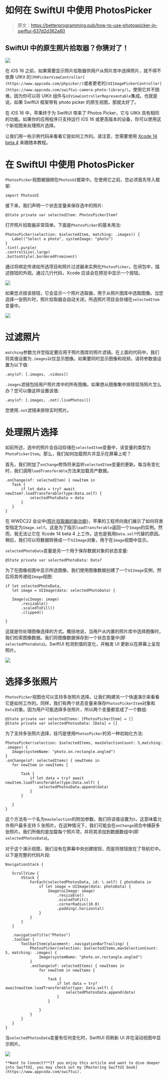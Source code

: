 # 如何在 SwiftUI 中使用 PhotosPicker

> 原文：<https://betterprogramming.pub/how-to-use-photospicker-in-swiftui-637d2d362a60>

## SwiftUI 中的原生照片拾取器？你猜对了！

![](img/968a353a152ebad21953a431df51025d.png)

在 iOS 16 之前，如果需要显示照片拾取器供用户从照片库中选择照片，就不得不依靠 UIKit 的`[PHPickerViewController](https://www.appcoda.com/phpicker/)`或者更老的`[UIImagePickerController](https://www.appcoda.com/swiftui-camera-photo-library/)`。使用它并不困难，因为你可以将 UIKit 组件与`UIViewControllerRepresentable`集成。也就是说，如果 SwiftUI 框架带有 photo picker 的原生视图，那就太好了。

在 iOS 16 中，苹果终于为 SwiftUI 带来了 Photos Picker，它与 UIKit 具有相同的功能。如果你的应用程序只支持运行 iOS 16 或更高版本的设备，你可以使用这个新视图来处理照片选择。

让我们用一些示例代码来看看它是如何工作的。请注意，您需要使用 [Xcode 14 beta 4](https://developer.apple.com/xcode/) 来跟随本教程。

# 在 SwiftUI 中使用 PhotosPicker

`PhotosPicker`视图被捆绑在`PhotosUI`框架中。在使用它之前，您必须首先导入框架:

```
import PhotosUI
```

接下来，我们声明一个状态变量来保存选中的照片:

```
@State private var selectedItem: PhotosPickerItem?
```

打开照片拾取器非常简单。下面是`PhotosPicker`的基本用法:

```
PhotosPicker(selection: $selectedItem, matching: .images)) {
   Label("Select a photo", systemImage: "photo")
}
.tint(.purple)
.controlSize(.large)
.buttonStyle(.borderedProminent)
```

通过将绑定传递给所选项目和照片过滤器来实例化`PhotosPicker`。在闭包中，描述按钮的外观。通过几行代码，Xcode 应该会在预览中显示一个按钮。

![](img/82e255a3c45b6dc5cb5db2237949f95f.png)

如果您点按该按钮，它会显示一个照片选取器，用于从照片图库中选取图像。当您选择一张照片时，照片拾取器会自动关闭，所选照片项目会存储在`selectedItem`变量中。

![](img/473500160887749c0521b70345355e49.png)

# 过滤照片

`matching`参数允许您指定要应用于照片图库的照片滤镜。在上面的代码中，我们将其值设置为`.images`以仅显示图像。如果要同时显示图像和视频，请将参数值设置为以下值:

```
.any(of: [.images, .videos])
```

`.images`滤镜包括用户照片库中的所有图像。如果想从图像集中排除现场照片怎么办？您可以像这样设置该值:

```
.any(of: [.images, .not(.livePhotos)])
```

您使用`.not`滤镜来排除实时照片。

# 处理照片选择

如前所述，选中的照片会自动存储在`selectedItem`变量中，该变量的类型为`PhotoPickerItem`。那么，我们如何加载照片并显示在屏幕上呢？

首先，我们附加了`onChange`修饰符来监听`selectedItem`变量的更新。每当有变化时，我们调用`loadTransferable`方法来加载资产数据。

```
.onChange(of: selectedItem) { newItem in
   Task {
       if let data = try? await newItem?.loadTransferable(type:Data.self) {
           selectedPhotoData = data
       }
   }
}
```

在 WWDC22 会议中([照片拾取器的新功能](https://developer.apple.com/videos/play/wwdc2022-10023))，苹果的工程师向我们展示了如何将类型指定为`Image.self`。这是为了指示`loadTransferable`返回一个`Image`的实例。然而，我无法让它在 Xcode 14 beta 4 上工作。这也是我用`Data.self`代替的原因。稍后，我们可以将数据转换成一个`UIImage`对象，用于在`Image`视图中显示。

`selectedPhotoData`变量是另一个用于保存数据对象的状态变量:

```
@State private var selectedPhotoData: Data?
```

为了在图像视图中显示所选图像，我们使用图像数据创建了一个`UIImage`实例，然后将其传递给`Image`视图:

```
if let selectedPhotoData,
   let image = UIImage(data: selectedPhotoData) {

   Image(uiImage: image)
       .resizable()
       .scaledToFill()
       .clipped()

}
```

这就是你处理图像选择的方式。概括地说，当用户从内置的照片库中选择图像时，我们检索图像数据。我们将图像数据保存到一个状态变量中(即`selectedPhotoData`)。SwiftUI 检测到值的变化，并触发 UI 更新以在屏幕上呈现照片。

![](img/3b9acb3f16dd28e5da65e1d46b323424.png)

# 选择多张照片

`PhotosPicker`视图也可以支持多张照片选择。让我们构建另一个快速演示来看看它是如何工作的。同样，我们有两个状态变量来保存`PhotosPickerItem`对象和`Data`对象。因为用户可能选择多张照片，所以两个变量都变成了一个数组:

```
@State private var selectedItems: [PhotosPickerItem] = []
@State private var selectedPhotosData: [Data] = []
```

为了支持多张照片选择，技巧是使用`PhotosPicker`的另一种初始化方法:

```
PhotosPicker(selection: $selectedItems, maxSelectionCount: 5,matching: .images) {
   Image(systemName: "photo.on.rectangle.angled")
}
.onChange(of: selectedItems) { newItems in
   for newItem in newItems {

       Task {
           if let data = try? await newItem.loadTransferable(type:Data.self) {
               selectedPhotosData.append(data)
           }
       }

   }
}
```

这个方法有一个名为`maxSelection`的附加参数。我们将该值设置为`5`，这意味着允许用户最多支持 5 张照片。在这种情况下，我们可能会在`onChange`闭合中捕获多张照片。我们所做的是加载每个照片项，并将其添加到数据数组中(即`selectedPhotosData`)。

对于这个演示视图，我们没有在屏幕中央创建按钮，而是将按钮放在了导航栏中。以下是完整的代码片段:

```
NavigationStack {

   ScrollView {
       VStack {
           ForEach(selectedPhotosData, id: \.self) { photoData in
               if let image = UIImage(data: photoData) {
                   Image(uiImage: image)
                       .resizable()
                       .scaledToFit()
                       .cornerRadius(10.0)
                       .padding(.horizontal)
               }
           }
       }
   }

   .navigationTitle("Photos")
   .toolbar {
       ToolbarItem(placement: .navigationBarTrailing) {
           PhotosPicker(selection: $selectedItems,maxSelectionCount: 5, matching: .images) {
               Image(systemName: "photo.on.rectangle.angled")
           }
           .onChange(of: selectedItems) { newItems in
               for newItem in newItems {

                   Task {
                       if let data = try? awaitnewItem.loadTransferable(type: Data.self) {
                           selectedPhotosData.append(data)
                       }
                   }

               }
           }
       }
   }
}
```

当`selectedPhotosData`变量有任何变化时，SwiftUI 将刷新 UI 并在滚动视图中显示照片。

![](img/4adc65a483ec6308e1ed0d7c3cfe01a5.png)

```
**Want to Connect?**If you enjoy this article and want to dive deeper into SwiftUI, you may check out my [Mastering SwiftUI book](https://www.appcoda.com/swiftui).
```